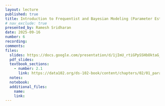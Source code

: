 ```yaml
---
layout: lecture
published: true
title: Introduction to Frequentist and Bayesian Modeling (Parameter Estimation and Inference)
# nav_exclude: true
presented_by: Ramesh Sridharan
date: 2025-09-16
number: 6
recording: 
comments:
files:
  slides: https://docs.google.com/presentation/d/1jImU_rtiGPpSSHbOktaG_jzbZXjekM8UjPPgQkmSQy4/edit?usp=sharing
  pdf_slides:
  textbook_sections:
    - number: 2.1
      link: https://data102.org/ds-102-book/content/chapters/02/01_parameter_estimation.html
  notes:
  notebook:
  additional_files:
    name:
    link:
---
```

